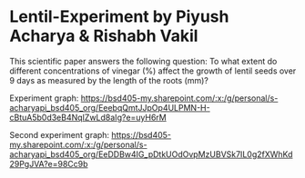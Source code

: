 # Lentil-Experiment by Piyush Acharya & Rishabh Vakil
This scientific paper answers the following question: To what extent do different concentrations of vinegar (%) affect the growth of lentil seeds over 9 days as measured by the length of the roots (mm)?

Experiment graph: https://bsd405-my.sharepoint.com/:x:/g/personal/s-acharyapi_bsd405_org/EeebqQmtJJpOp4ULPMN-H-cBtuA5b0d3eB4NqIZwLd8aIg?e=uyH6rM

Second experiment graph: https://bsd405-my.sharepoint.com/:x:/g/personal/s-acharyapi_bsd405_org/EeDDBw4IG_pDtkUOdOvpMzUBVSk7IL0g2fXWhKd29PgJVA?e=98Cc9b
